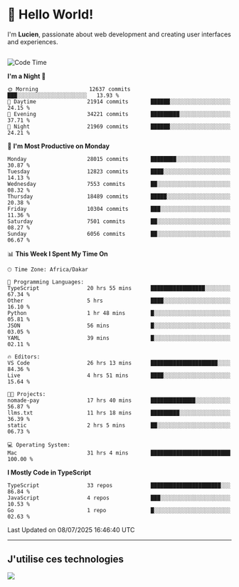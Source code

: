 # 👋 Hello World!

I'm **Lucien**, passionate about web development and creating user interfaces and experiences.

##

<!--START_SECTION:waka-->
![Code Time](http://img.shields.io/badge/Code%20Time-3%2C330%20hrs%2041%20mins-blue)

**I'm a Night 🦉** 

```text
🌞 Morning                12637 commits       ███░░░░░░░░░░░░░░░░░░░░░░   13.93 % 
🌆 Daytime                21914 commits       ██████░░░░░░░░░░░░░░░░░░░   24.15 % 
🌃 Evening                34221 commits       █████████░░░░░░░░░░░░░░░░   37.71 % 
🌙 Night                  21969 commits       ██████░░░░░░░░░░░░░░░░░░░   24.21 % 
```
📅 **I'm Most Productive on Monday** 

```text
Monday                   28015 commits       ████████░░░░░░░░░░░░░░░░░   30.87 % 
Tuesday                  12823 commits       ████░░░░░░░░░░░░░░░░░░░░░   14.13 % 
Wednesday                7553 commits        ██░░░░░░░░░░░░░░░░░░░░░░░   08.32 % 
Thursday                 18489 commits       █████░░░░░░░░░░░░░░░░░░░░   20.38 % 
Friday                   10304 commits       ███░░░░░░░░░░░░░░░░░░░░░░   11.36 % 
Saturday                 7501 commits        ██░░░░░░░░░░░░░░░░░░░░░░░   08.27 % 
Sunday                   6056 commits        ██░░░░░░░░░░░░░░░░░░░░░░░   06.67 % 
```


📊 **This Week I Spent My Time On** 

```text
🕑︎ Time Zone: Africa/Dakar

💬 Programming Languages: 
TypeScript               20 hrs 55 mins      █████████████████░░░░░░░░   67.34 % 
Other                    5 hrs               ████░░░░░░░░░░░░░░░░░░░░░   16.10 % 
Python                   1 hr 48 mins        █░░░░░░░░░░░░░░░░░░░░░░░░   05.81 % 
JSON                     56 mins             █░░░░░░░░░░░░░░░░░░░░░░░░   03.05 % 
YAML                     39 mins             █░░░░░░░░░░░░░░░░░░░░░░░░   02.11 % 

🔥 Editors: 
VS Code                  26 hrs 13 mins      █████████████████████░░░░   84.36 % 
Live                     4 hrs 51 mins       ████░░░░░░░░░░░░░░░░░░░░░   15.64 % 

🐱‍💻 Projects: 
nomade-pay               17 hrs 40 mins      ██████████████░░░░░░░░░░░   56.87 % 
llms.txt                 11 hrs 18 mins      █████████░░░░░░░░░░░░░░░░   36.39 % 
static                   2 hrs 5 mins        ██░░░░░░░░░░░░░░░░░░░░░░░   06.73 % 

💻 Operating System: 
Mac                      31 hrs 4 mins       █████████████████████████   100.00 % 
```

**I Mostly Code in TypeScript** 

```text
TypeScript               33 repos            ██████████████████████░░░   86.84 % 
JavaScript               4 repos             ███░░░░░░░░░░░░░░░░░░░░░░   10.53 % 
Go                       1 repo              █░░░░░░░░░░░░░░░░░░░░░░░░   02.63 % 
```




 Last Updated on 08/07/2025 16:46:40 UTC
<!--END_SECTION:waka-->
---

## J'utilise ces technologies

<p align="left">
  <a href="https://skillicons.dev">
    <img src="https://skillicons.dev/icons?i=ts,js,go,ruby,css,scss,tailwind,react,vite,nextjs,docker,figma,ableton" />
  </a>
</p>


